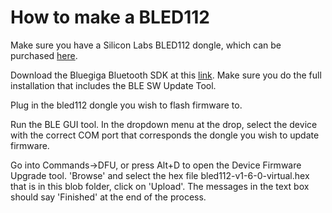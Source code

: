 # How to make a BLED112

Make sure you have a Silicon Labs BLED112 dongle, which can be purchased [here](https://www.digikey.com/products/en/rf-if-and-rfid/rf-receiver-transmitter-and-transceiver-finished-units/873?k=bled112).

Download the Bluegiga Bluetooth SDK at this [link](https://www.silabs.com/products/development-tools/software/bluegiga-bluetooth-smart-software-stack). Make sure you do the full installation that includes the BLE SW Update Tool.

Plug in the bled112 dongle you wish to flash firmware to.

Run the BLE GUI tool. In the dropdown menu at the drop, select the device with the correct COM port that corresponds the dongle you wish to update firmware.

Go into Commands->DFU, or press Alt+D to open the Device Firmware Upgrade tool. 'Browse' and select the hex file bled112-v1-6-0-virtual.hex that is in this blob folder, click on 'Upload'. The messages in the text box should say 'Finished' at the end of the process.